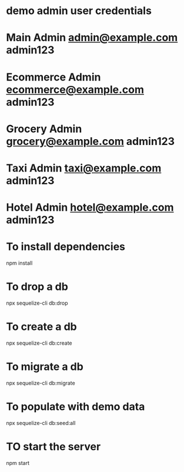 # demo admin user credentials

# Main Admin	    admin@example.com	    admin123
# Ecommerce Admin	ecommerce@example.com	admin123
# Grocery Admin	    grocery@example.com	    admin123
# Taxi Admin	    taxi@example.com	    admin123
# Hotel Admin	    hotel@example.com	    admin123

# To install dependencies
npm install

# To drop a db
npx sequelize-cli db:drop

# To create a db
npx sequelize-cli db:create

# To migrate a db
npx sequelize-cli db:migrate

# To populate with demo data
npx sequelize-cli db:seed:all

# TO start the server
npm start